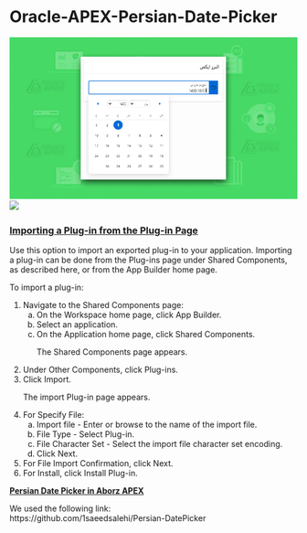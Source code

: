 # Oracle-APEX-Persian-Date-Picker
<img src="https://github.com/alborzapex/Oracle-APEX-Persian-Date-Picker/blob/main/alborzapex-persian-date-picker.jpg">
<img src="https://alborzapex.com/wp-content/uploads/2021/12/alborzapex-persian-date-picker-setting-1.jpg">
<div class="props_rev_3"><a id="GUID-026EF048-9FDD-49A1-B17E-BA8051967B86" name="GUID-026EF048-9FDD-49A1-B17E-BA8051967B86" tabindex="-1"></a>

<h3 id="HTMDB-GUID-026EF048-9FDD-49A1-B17E-BA8051967B86" class="sect3"><span class="enumeration_section"></span><a href="https://docs.oracle.com/en/database/oracle/application-express/19.1/htmdb/implementing-plug-ins.html#GUID-026EF048-9FDD-49A1-B17E-BA8051967B86" target="_blank" title="Create plug-ins to declaratively extend, share, and reuse the built-in types available with Oracle Application Express.">Importing a Plug-in from the Plug-in Page</a>
               </h3>
               <div>
                  <div class="p">Use this option to import an exported plug-in to your application. Importing a plug-in can be done from the Plug-ins page under Shared Components, as described here, or from the <span>App Builder</span> home page.
                  </div>
                  <!-- class="section" -->
                  <div class="section">
                     <p>To import a plug-in:</p>
                  </div>
                  <!-- class="section" -->
                  <ol>
                     <li class="stepexpand"><span>Navigate to the Shared Components page:</span><ol type="a">
                           <li class="substepexpand"><span>On the Workspace home page, click <span><span class="uicontrol bold">App Builder</span></span>.</span></li>
                           <li class="substepexpand"><span>Select an application. </span></li>
                           <li class="substepexpand"><span>On the Application home page, click <span class="uicontrol bold">Shared Components</span>.</span><div>
                                 <p>The Shared Components page appears. </p>
                              </div>
                           </li>
                        </ol>
                     </li>
                     <li class="stepexpand"><span>Under Other Components, click <span class="uicontrol bold">Plug-ins</span>.</span></li>
                     <li class="stepexpand"><span>Click <span class="uicontrol bold">Import</span>. </span><div>
                           <p>The import Plug-in page appears.</p>
                        </div>
                     </li>
                     <li class="stepexpand"><span>For Specify File:</span><ol type="a">
                           <li><span>Import file - Enter or browse to the name of the import file.</span></li>
                           <li><span>File Type - Select <span class="uicontrol bold">Plug-in</span>.</span></li>
                           <li><span>File Character Set - Select the import file character set encoding.</span></li>
                           <li><span>Click <span class="uicontrol bold">Next</span>.</span></li>
                        </ol>
                     </li>
                     <li class="stepexpand"><span>For File Import Confirmation, click <span class="uicontrol bold">Next</span>.</span></li>
                     <li class="stepexpand"><span>For Install, click <span class="uicontrol bold">Install Plug-in</span>.</span></li>
                  </ol>
               </div>
            </div>
            <strong><a href="https://alborzapex.com/product/%d8%aa%d9%82%d9%88%db%8c%d9%85-%d9%81%d8%a7%d8%b1%d8%b3%db%8c-persian-date-picker/"  target="_blank">Persian Date Picker in Aborz APEX</a></strong>
</br>
<p>
<div>We used the following link:</div>
https://github.com/1saeedsalehi/Persian-DatePicker
</p>

